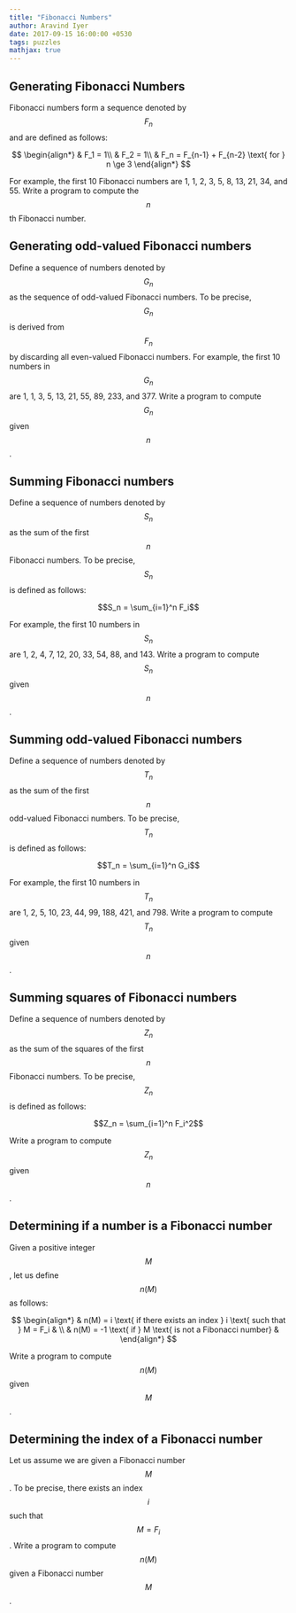 ```yaml
---
title: "Fibonacci Numbers"
author: Aravind Iyer
date: 2017-09-15 16:00:00 +0530
tags: puzzles
mathjax: true
---
```


## Generating Fibonacci Numbers
Fibonacci numbers form a sequence denoted by $$F_n$$ and are defined as follows:

$$
\begin{align*}
  & F_1 = 1\\
  & F_2 = 1\\
  & F_n = F_{n-1} + F_{n-2} \text{ for } n \ge 3
\end{align*}
$$

For example, the first 10 Fibonacci numbers are 1, 1, 2, 3, 5, 8, 13, 21, 34, and 55.
Write a program to compute the $$n$$th Fibonacci number.

## Generating odd-valued Fibonacci numbers
Define a sequence of numbers denoted by $$G_n$$ as the sequence of odd-valued
Fibonacci numbers. To be precise, $$G_n$$ is derived from $$F_n$$ by discarding all
even-valued Fibonacci numbers. For example, the first 10 numbers in $$G_n$$ are
1, 1, 3, 5, 13, 21, 55, 89, 233, and 377. Write a program to compute $$G_n$$ given $$n$$.

## Summing Fibonacci numbers
Define a sequence of numbers denoted by $$S_n$$ as the sum of the first $$n$$ Fibonacci
numbers. To be precise, $$S_n$$ is defined as follows:

$$S_n = \sum_{i=1}^n F_i$$

For example, the first 10 numbers in $$S_n$$ are 1, 2, 4, 7, 12, 20, 33, 54, 88, and 143.
Write a program to compute $$S_n$$ given $$n$$.

## Summing odd-valued Fibonacci numbers
Define a sequence of numbers denoted by $$T_n$$ as the sum of the first $$n$$ odd-valued
Fibonacci numbers. To be precise, $$T_n$$ is defined as follows:

$$T_n = \sum_{i=1}^n G_i$$

For example, the first 10 numbers in $$T_n$$ are 1, 2, 5, 10, 23, 44, 99, 188, 421, and 798.
Write a program to compute $$T_n$$ given $$n$$.

## Summing squares of Fibonacci numbers
Define a sequence of numbers denoted by $$Z_n$$ as the sum of the squares of the first $$n$$
Fibonacci numbers. To be precise, $$Z_n$$ is defined as follows:

$$Z_n = \sum_{i=1}^n F_i^2$$

Write a program to compute $$Z_n$$ given $$n$$.

## Determining if a number is a Fibonacci number
Given a positive integer $$M$$, let us define $$n(M)$$ as follows:

$$
\begin{align*}
 & n(M) = i \text{ if there exists an index } i \text{ such that } M = F_i &  \\
 & n(M) = -1 \text{ if } M \text{ is not a Fibonacci number} & 
\end{align*}
$$

Write a program to compute $$n(M)$$ given $$M$$.

## Determining the index of a Fibonacci number
Let us assume we are given a Fibonacci number $$M$$. To be precise, there exists an index
$$i$$ such that $$M=F_i$$. Write a program to compute $$n(M)$$ given a Fibonacci number $$M$$.
